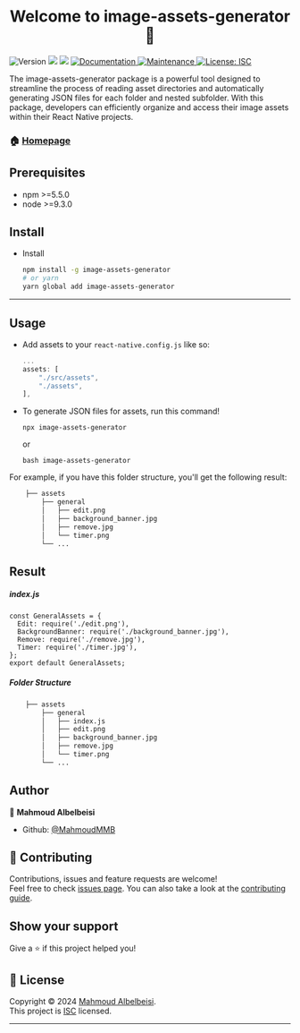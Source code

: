 <h1 align="center">Welcome to image-assets-generator 👋</h1>
<p>
  <img alt="Version" src="https://img.shields.io/badge/version-1.0.0-blue.svg?cacheSeconds=2592000" />
  <img src="https://img.shields.io/badge/npm-%3E%3D5.5.0-blue.svg" />
  <img src="https://img.shields.io/badge/node-%3E%3D9.3.0-blue.svg" />
  <a href="https://github.com/MahmoudMMB/image-assets-generator#readme" target="_blank">
    <img alt="Documentation" src="https://img.shields.io/badge/documentation-yes-brightgreen.svg" />
  </a>
  <a href="https://github.com/MahmoudMMB/image-assets-generator/graphs/commit-activity" target="_blank">
    <img alt="Maintenance" src="https://img.shields.io/badge/Maintained%3F-yes-green.svg" />
  </a>
  <a href="https://github.com/MahmoudMMB/image-assets-generator/blob/master/LICENSE" target="_blank">
    <img alt="License: ISC" src="https://img.shields.io/github/license/MahmoudMMB/image-assets-generator" />
  </a>
</p>

The image-assets-generator package is a powerful tool designed to streamline the process of reading asset directories and automatically generating JSON files for each folder and nested subfolder. With this package, developers can efficiently organize and access their image assets within their React Native projects.

### 🏠 [Homepage](https://github.com/MahmoudMMB/image-assets-generator#readme)

## Prerequisites

- npm >=5.5.0
- node >=9.3.0

## Install
* Install
  ```bash
  npm install -g image-assets-generator
  # or yarn
  yarn global add image-assets-generator
  ```

*** 

## Usage 
* Add assets to your `react-native.config.js` like so:
  ```js
  ...
  assets: [
      "./src/assets", 
      "./assets",
  ], 
  ```

* To generate JSON files for assets, run this command!
  ```
  npx image-assets-generator
  ```
  or 
  ```
  bash image-assets-generator
  ```

For example, if you have this folder structure, you'll get the following result:
```bash
    ├── assets
        ├── general                 
        │   ├── edit.png          
        │   ├── background_banner.jpg         
        │   ├── remove.jpg         
        │   └── timer.png               
        └── ...
```

## Result 

##### index.js
```
const GeneralAssets = {
  Edit: require('./edit.png'),
  BackgroundBanner: require('./background_banner.jpg'),
  Remove: require('./remove.jpg'),
  Timer: require('./timer.jpg'),
};
export default GeneralAssets;

```
##### Folder Structure

```bash
    ├── assets
        ├── general                 
        │   ├── index.js          
        │   ├── edit.png          
        │   ├── background_banner.jpg         
        │   ├── remove.jpg         
        │   └── timer.png               
        └── ...
```

## Author

👤 **Mahmoud Albelbeisi**

* Github: [@MahmoudMMB](https://github.com/MahmoudMMB)

## 🤝 Contributing

Contributions, issues and feature requests are welcome!<br />Feel free to check [issues page](https://github.com/MahmoudMMB/image-assets-generator/issues). You can also take a look at the [contributing guide](https://github.com/MahmoudMMB/image-assets-generator/blob/master/CONTRIBUTING.md).

## Show your support

Give a ⭐️ if this project helped you!

## 📝 License

Copyright © 2024 [Mahmoud Albelbeisi](https://github.com/MahmoudMMB).<br />
This project is [ISC](https://github.com/MahmoudMMB/image-assets-generator/blob/master/LICENSE) licensed.

*** 